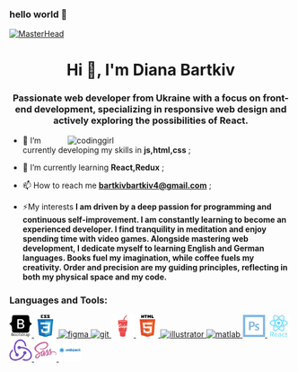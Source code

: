 ### hello world 👋

[![MasterHead](https://camo.githubusercontent.com/dcba36fec68f7f3cc9663d2c09d233204008e4323bbfdbb7124d6c5bb9e3889c/68747470733a2f2f7334313636302e7063646e2e636f2f77702d636f6e74656e742f75706c6f6164732f323032302f30342f39302d61727469636c652d62616e6e65722d322e676966)]()
<h1 align="center">Hi 👋, I'm Diana Bartkiv</h1>
<h3 align="center">Passionate web developer from Ukraine with a focus on front-end development, specializing in responsive web design and actively exploring the possibilities of React.</h3>
<img align="right" alt="codinggirl" width="400" src="https://i.pinimg.com/originals/e1/85/18/e18518c6d24257c6fb02e3c95a862d85.gif">

- 🔭 I’m currently developing my skills in **js,html,css** ;
- 🌱 I’m currently learning **React,Redux** ;
- 📫 How to reach me **bartkivbartkiv4@gmail.com** ;

- ⚡My interests **I am driven by a deep passion for programming and continuous self-improvement. I am constantly learning to become an experienced developer. I find tranquility in meditation and enjoy spending time with video games. Alongside mastering web development, I dedicate myself to learning English and German languages. Books fuel my imagination, while coffee fuels my creativity. Order and precision are my guiding principles, reflecting in both my physical space and my code.**


</p>

<h3 align="left">Languages and Tools:</h3>
<p align="left"> <a href="https://getbootstrap.com" target="_blank" rel="noreferrer"> <img src="https://raw.githubusercontent.com/devicons/devicon/master/icons/bootstrap/bootstrap-plain-wordmark.svg" alt="bootstrap" width="40" height="40"/> </a> <a href="https://www.w3schools.com/css/" target="_blank" rel="noreferrer"> <img src="https://raw.githubusercontent.com/devicons/devicon/master/icons/css3/css3-original-wordmark.svg" alt="css3" width="40" height="40"/> </a> <a href="https://www.figma.com/" target="_blank" rel="noreferrer"> <img src="https://www.vectorlogo.zone/logos/figma/figma-icon.svg" alt="figma" width="40" height="40"/> </a> <a href="https://git-scm.com/" target="_blank" rel="noreferrer"> <img src="https://www.vectorlogo.zone/logos/git-scm/git-scm-icon.svg" alt="git" width="40" height="40"/> </a> <a href="https://gulpjs.com" target="_blank" rel="noreferrer"> <img src="https://raw.githubusercontent.com/devicons/devicon/master/icons/gulp/gulp-plain.svg" alt="gulp" width="40" height="40"/> </a> <a href="https://www.w3.org/html/" target="_blank" rel="noreferrer"> <img src="https://raw.githubusercontent.com/devicons/devicon/master/icons/html5/html5-original-wordmark.svg" alt="html5" width="40" height="40"/> </a> <a href="https://www.adobe.com/in/products/illustrator.html" target="_blank" rel="noreferrer"> <img src="https://www.vectorlogo.zone/logos/adobe_illustrator/adobe_illustrator-icon.svg" alt="illustrator" width="40" height="40"/> </a> <a href="https://www.mathworks.com/" target="_blank" rel="noreferrer"> <img src="https://upload.wikimedia.org/wikipedia/commons/2/21/Matlab_Logo.png" alt="matlab" width="40" height="40"/> </a> <a href="https://www.photoshop.com/en" target="_blank" rel="noreferrer"> <img src="https://raw.githubusercontent.com/devicons/devicon/master/icons/photoshop/photoshop-line.svg" alt="photoshop" width="40" height="40"/> </a> <a href="https://reactjs.org/" target="_blank" rel="noreferrer"> <img src="https://raw.githubusercontent.com/devicons/devicon/master/icons/react/react-original-wordmark.svg" alt="react" width="40" height="40"/> </a> <a href="https://redux.js.org" target="_blank" rel="noreferrer"> <img src="https://raw.githubusercontent.com/devicons/devicon/master/icons/redux/redux-original.svg" alt="redux" width="40" height="40"/> </a> <a href="https://sass-lang.com" target="_blank" rel="noreferrer"> <img src="https://raw.githubusercontent.com/devicons/devicon/master/icons/sass/sass-original.svg" alt="sass" width="40" height="40"/> </a> <a href="https://webpack.js.org" target="_blank" rel="noreferrer"> <img src="https://raw.githubusercontent.com/devicons/devicon/d00d0969292a6569d45b06d3f350f463a0107b0d/icons/webpack/webpack-original-wordmark.svg" alt="webpack" width="40" height="40"/> </a> </p>
